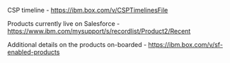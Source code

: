 CSP timeline - https://ibm.box.com/v/CSPTimelinesFile
 
Products currently live on Salesforce - https://www.ibm.com/mysupport/s/recordlist/Product2/Recent

Additional details on the products on-boarded - https://ibm.box.com/v/sf-enabled-products
